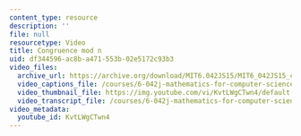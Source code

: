 ```yaml
---
content_type: resource
description: ''
file: null
resourcetype: Video
title: Congruence mod n
uid: df344596-ac8b-a471-553b-02e5172c93b3
video_files:
  archive_url: https://archive.org/download/MIT6.042JS15/MIT6_042JS15_congruence_ipod.mp4
  video_captions_file: /courses/6-042j-mathematics-for-computer-science-spring-2015/5f9ed04426085781ad4a2e158d9d3293_KvtLWgCTwn4.vtt
  video_thumbnail_file: https://img.youtube.com/vi/KvtLWgCTwn4/default.jpg
  video_transcript_file: /courses/6-042j-mathematics-for-computer-science-spring-2015/77c5925ea03052bd5b67c3be7d9c8453_KvtLWgCTwn4.pdf
video_metadata:
  youtube_id: KvtLWgCTwn4
---
```

